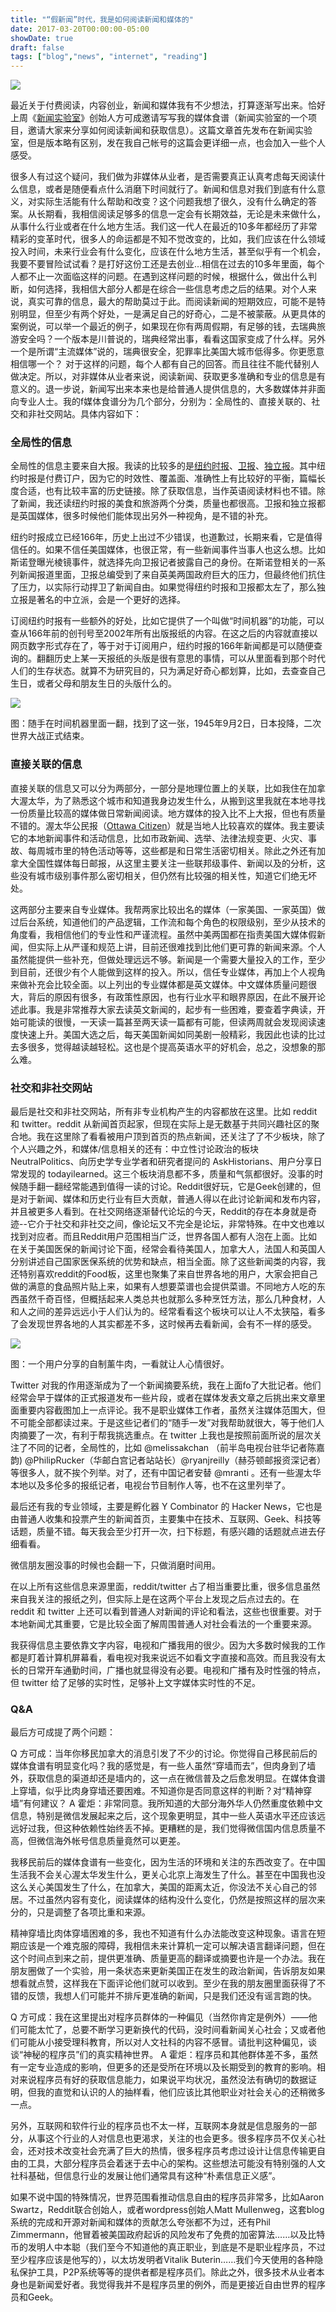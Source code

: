 ```yaml
---
title: "“假新闻”时代，我是如何阅读新闻和媒体的"
date: 2017-03-20T00:00:00-05:00
showDate: true
draft: false
tags: ["blog","news", "internet", "reading"]
---
```


![](/images/my_news_receipts/title.jpeg)

最近关于付费阅读，内容创业，新闻和媒体我有不少想法，打算逐渐写出来。恰好上周《[新闻实验室](http://newslab.info)》创始人方可成邀请写写我的媒体食谱（新闻实验室的一个项目，邀请大家来分享如何阅读新闻和获取信息）。这篇文章首先发布在新闻实验室，但是版本略有区别，发在我自己帐号的这篇会更详细一点，也会加入一些个人感受。

<!--more--> 

很多人有过这个疑问，我们做为非媒体从业者，是否需要真正认真考虑每天阅读什么信息，或者是随便看点什么消磨下时间就行了。新闻和信息对我们到底有什么意义，对实际生活能有什么帮助和改变？这个问题我想了很久，没有什么确定的答案。从长期看，我相信阅读足够多的信息一定会有长期效益，无论是未来做什么，从事什么行业或者在什么地方生活。我们这一代人在最近的10多年都经历了非常精彩的变革时代，很多人的命运都是不知不觉改变的，比如，我们应该在什么领域投入时间，未来行业会有什么变化，应该在什么地方生活，甚至似乎有一个机会，我要不要冒险试试看？是打好这份工还是去创业…相信在过去的10多年里面，每个人都不止一次面临这样的问题。在遇到这样问题的时候，根据什么，做出什么判断，如何选择，我相信大部分人都是在综合一些信息考虑之后的结果。对个人来说，真实可靠的信息，最大的帮助莫过于此。而阅读新闻的短期效应，可能不是特别明显，但至少有两个好处，一是满足自己的好奇心，二是不被蒙蔽。从更具体的案例说，可以举一个最近的例子，如果现在你有两周假期，有足够的钱，去瑞典旅游安全吗？一个版本是川普说的，瑞典经常出事，看看这国家变成了什么样。另外一个是所谓“主流媒体”说的，瑞典很安全，犯罪率比美国大城市低得多。你更愿意相信哪一个？
对于这样的问题，每个人都有自己的回答。而且往往不能代替别人做决定。所以，对非媒体从业者来说，阅读新闻、获取更多准确和专业的信息是有意义的。退一步说，新闻写出来本来也是给普通人提供信息的，大多数媒体并非面向专业人士。我的f媒体食谱分为几个部分，分别为：全局性的、直接关联的、社交和非社交网站。具体内容如下：

### 全局性的信息

全局性的信息主要来自大报。我读的比较多的是[纽约时报](http://nytimes.com)、[卫报](https://www.theguardian.com/)、[独立报](https://www.independent.co.uk)。其中纽约时报是付费订户，因为它的时效性、覆盖面、准确性上有比较好的平衡，篇幅长度合适，也有比较丰富的历史链接。除了获取信息，当作英语阅读材料也不错。除了新闻，我还读纽约时报的美食和旅游两个分类，质量也都很高。卫报和独立报都是英国媒体，很多时候他们能体现出另外一种视角，是不错的补充。

纽约时报成立已经166年，历史上出过不少错误，也道歉过，长期来看，它是值得信任的。如果不信任美国媒体，也很正常，有一些新闻事件当事人也这么想。比如斯诺登曝光棱镜事件，就选择先向卫报记者披露自己的身份。在斯诺登相关的一系列新闻报道里面，卫报总编受到了来自英美两国政府巨大的压力，但最终他们抗住了压力，以实际行动捍卫了新闻自由。如果觉得纽约时报和卫报都太左了，那么独立报是著名的中立派，会是一个更好的选择。

订阅纽约时报有一些额外的好处，比如它提供了一个叫做“时间机器”的功能，可以查从166年前的创刊号至2002年所有出版报纸的内容。在这之后的内容就直接以网页数字形式存在了，等于对于订阅用户，纽约时报的166年新闻都是可以随便查询的。翻翻历史上某一天报纸的头版是很有意思的事情，可以从里面看到那个时代人们的生存状态。就算不为研究目的，只为满足好奇心都划算，比如，去查查自己生日，或者父母和朋友生日的头版什么的。

![](/images/my_news_receipts/0.jpeg)

图：随手在时间机器里面一翻，找到了这一张，1945年9月2日，日本投降，二次世界大战正式结束。

### 直接关联的信息

直接关联的信息又可以分为两部分，一部分是地理位置上的关联，比如我住在加拿大渥太华，为了熟悉这个城市和知道我身边发生什么，从搬到这里我就在本地寻找一份质量比较高的媒体做日常新闻阅读。地方媒体的投入比不上大报，但也有质量不错的。渥太华公民报（[Ottawa Citizen](https://ottawacitizen.com)）就是当地人比较喜欢的媒体。我主要读它的本地新闻事件和活动信息，比如市政新闻、选举、法律法规变更、火灾、事故、每周城市里的特色活动等等，这些都是和日常生活密切相关。除此之外还有加拿大全国性媒体每日邮报，从这里主要关注一些联邦级事件、新闻以及的分析，这些没有城市级别事件那么密切相关，但仍然有比较强的相关性，知道它们绝无坏处。

这两部分主要来自专业媒体。我帮两家比较出名的媒体（一家美国、一家英国）做过后台系统，知道他们的产品逻辑，工作流和每个角色的权限级别，至少从技术的角度看，我相信他们的专业性和严谨流程。虽然中美两国都在指责美国大媒体假新闻，但实际上从严谨和规范上讲，目前还很难找到比他们更可靠的新闻来源。个人虽然能提供一些补充，但做处理远远不够。新闻是一个需要大量投入的工作，至少到目前，还很少有个人能做到这样的投入。所以，信任专业媒体，再加上个人视角来做补充会比较全面。以上列出的专业媒体都是英文媒体。中文媒体质量问题很大，背后的原因有很多，有政策性原因，也有行业水平和眼界原因，在此不展开论述此事。我是非常推荐大家去读英文新闻的，起步有一些困难，要查着字典读，开始可能读的很慢，一天读一篇甚至两天读一篇都有可能，但读两周就会发现阅读速度快速上升。美国大选之后，每天美国新闻如同美剧一般精彩，我因此也读的比过去多很多，觉得越读越轻松。这也是个提高英语水平的好机会，总之，没想象的那么难。

### 社交和非社交网站

最后是社交和非社交网站，所有非专业机构产生的内容都放在这里。比如 reddit 和 twitter。reddit 从新闻首页起家，但现在实际上是无数基于共同兴趣社区的聚合地。我在这里除了看看被用户顶到首页的热点新闻，还关注了了不少板块，除了个人兴趣之外，和媒体/信息相关的还有：中立性讨论政治的板块 NeutralPolitics、向历史学专业学者和研究者提问的 AskHistorians、用户分享日常发现的 todayilearned。这三个板块消息都不多，质量和气氛都很好。没事的时候随手翻一翻经常能遇到值得一读的讨论。Reddit很好玩，它是Geek创建的，但是对于新闻、媒体和历史行业有巨大贡献，普通人得以在此讨论新闻和发布内容，并且被更多人看到。在社交网络逐渐替代论坛的今天，Reddit的存在本身就是奇迹--它介于社交和非社交之间，像论坛又不完全是论坛，非常特殊。在中文也难以找到对应者。而且Reddit用户范围相当广泛，世界各国人都有人泡在上面。比如在关于美国医保的新闻讨论下面，经常会看待美国人，加拿大人，法国人和英国人分别讲述自己国家医保系统的优势和缺点，相当全面。除了这些新闻类的内容，我还特别喜欢reddit的Food板，这里也聚集了来自世界各地的用户，大家会把自己做的满意的食品照片贴上来，如果有人想要菜谱也会提供菜谱。不同地方人吃的东西虽然千奇百怪，但概括起来人类总共也就那么多种烹饪方法，那么几种食材，人和人之间的差异远远小于人们认为的。经常看看这个板块可以让人不太狭隘，看多了会发现世界各地的人其实都差不多，这时候再去看新闻，会有不一样的感受。

![](/images/my_news_receipts/1.jpeg)

图：一个用户分享的自制薰牛肉，一看就让人心情很好。


Twitter 对我的作用逐渐成为了一个新闻摘要系统，我在上面fo了大批记者。他们经常会早于媒体的正式报道发布一些片段，或者在媒体发表文章之后挑出来文章里面重要内容截图加上一点评论。我不是职业媒体工作者，虽然关注媒体范围大，但不可能全部都读过来。于是这些记者们的“随手一发”对我帮助就很大，等于他们人肉摘要了一次，有利于帮我挑选重点。在 twitter 上我也是按照前面所说的层次关注了不同的记者，全局性的，比如 @melissakchan （前半岛电视台驻华记者陈嘉韵) @PhilipRucker（华邮白宫记者站站长）@ryanjreilly（赫芬顿邮报资深记者）等很多人，就不挨个列举。对了，还有中国记者安替 @mranti 。还有一些渥太华本地以及多伦多的报纸记者，电视台节目制作人等，也不在这里列举了。

最后还有我的专业领域，主要是孵化器 Y Combinator 的 Hacker News，它也是由普通人收集和投票产生的新闻首页，主要集中在技术、互联网、Geek、科技等话题，质量不错。每天我会至少打开一次，扫下标题，有感兴趣的话题就点进去仔细看看。

微信朋友圈没事的时候也会翻一下，只做消磨时间用。

在以上所有这些信息来源里面，reddit/twitter 占了相当重要比重，很多信息虽然来自我关注的报纸之列，但实际上是在这两个平台上发现之后点过去的。在 reddit 和 twitter 上还可以看到普通人对新闻的评论和看法，这些也很重要。对于本地新闻尤其重要，它是比较全面了解周围普通人对社会看法的一个重要来源。

我获得信息主要依靠文字内容，电视和广播我用的很少。因为大多数时候我的工作都是盯着计算机屏幕看，看电视对我来说远不如看文字直接和高效。而且我没有太长的日常开车通勤时间，广播也就显得没有必要。电视和广播有及时性强的特点，但 twitter 给了足够的实时性，足够补上文字媒体实时性的不足。

### Q&A

最后方可成提了两个问题：

Q
方可成：当年你移民加拿大的消息引发了不少的讨论。你觉得自己移民前后的媒体食谱有明显变化吗？我的感觉是，有一些人虽然“穿墙而去”，但肉身到了墙外，获取信息的渠道却还是墙内的，这一点在微信普及之后愈发明显。在媒体食谱上穿墙，似乎比肉身穿墙还要困难。不知道你是否同意这样的判断？对“精神穿墙”有何建议？
A
霍炬：非常同意。我所知道的大部分海外华人仍然重度依赖中文信息，特别是微信发展起来之后，这个现象更明显，其中一些人英语水平还应该远远好过我，但这种依赖性始终丢不掉。更糟糕的是，我们觉得微信国内信息质量不高，但微信海外帐号信息质量竟然可以更差。

我移民前后的媒体食谱有一些变化，因为生活的环境和关注的东西改变了。在中国生活我不会关心渥太华发生什么，更关心北京上海发生了什么。甚至在中国我也没这么关心美国发生了什么，在加拿大，美国的距离太近，你没法不关心自己的邻居。不过虽然内容有变化，阅读媒体的结构没什么变化，仍然是按照这样的层次来分的，只是调整了各项比重和来源。

精神穿墙比肉体穿墙困难的多，我也不知道有什么办法能改变这种现象。语言在短期应该是一个难克服的障碍，我相信未来计算机一定可以解决语言翻译问题，但在这个时间点到来之前，提供更准确、质量更高的翻译或摘要也许是一个办法。我在朋友圈做了一个实验，用一条状态来更新美国正在发生的政治新闻，告诉朋友如果想看就点赞，这样我在下面评论他们就可以收到。至少在我的朋友圈里面获得了不错的反馈，我想人们可能并不排斥更准确的新闻，只是我们还没有谣言跑的快。

Q
方可成：我在这里提出对程序员群体的一种偏见（当然你肯定是例外）——他们可能太忙了，总要不断学习更新换代的代码，没时间看新闻关心社会；又或者他们可能从小接受理科教育，所以对人文社科的内容不感冒。请批判这种偏见，谈谈“神秘的程序员”们的真实精神世界。
A
霍炬：程序员和其他群体差不多，虽然有一定专业造成的影响，但更多的还是受所在环境以及长期受到的教育的影响。相对来说程序员有好的获取信息能力，如果说平均状况，虽然没法有确切的数据证明，但我的直觉和认识的人的抽样看，他们应该比其他职业对社会关心的还稍微多一点。

另外，互联网和软件行业的程序员也不太一样，互联网本身就是信息服务的一部分，从事这个行业的人对信息也更渴求，关注的也会更多。很多程序员不仅关心社会，还对技术改变社会充满了巨大的热情，很多程序员考虑过设计让信息传输更自由的工具，大部分程序员会着迷于去中心的架构。这些想法可能没有特别强的人文社科基础，但信息行业的发展让他们通常具有这种“朴素信息正义感”。

如果不说中国的特殊情况，世界范围看推动信息自由的程序员非常多，比如Aaron Swartz，Reddit联合创始人，或者wordpress创始人Matt Mullenweg，这套blog系统的完成和开源对新闻和媒体的贡献怎么夸张都不为过，还有Phil Zimmermann，他冒着被美国政府起诉的风险发布了免费的加密算法……以及比特币的发明人中本聪（我们至今不知道他的真正职业，到底是不是职业程序员，不过至少程序应该是他写的），以太坊发明者Vitalik Buterin……我们今天使用的各种隐私保护工具，P2P系统等等的提供者都是程序员们。除此之外，很多技术从业者本身也是新闻爱好者。我觉得我并不是程序员里的例外，而是更接近自由世界的程序员和Geek。
